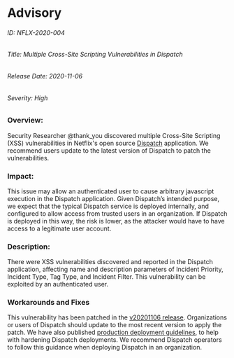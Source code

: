 # Advisory
###### ID: NFLX-2020-004

###### Title: Multiple Cross-Site Scripting Vulnerabilities in Dispatch

###### Release Date: 2020-11-06

###### Severity: High

### Overview:
Security Researcher @thank_you discovered multiple Cross-Site Scripting (XSS) vulnerabilities in Netflix's open source [Dispatch](https://github.com/Netflix/dispatch) application. We recommend users update to the latest version of Dispatch to patch the vulnerabilities.

### Impact:
This issue may allow an authenticated user to cause arbitrary javascript execution in the Dispatch application. Given Dispatch’s intended purpose, we expect that the typical Dispatch service is deployed internally, and configured to allow access from trusted users in an organization. If Dispatch is deployed in this way, the risk is lower, as the attacker would have to have access to a legitimate user account.

### Description:
There were XSS vulnerabilities discovered and reported in the Dispatch application, affecting name and description parameters of Incident Priority, Incident Type, Tag Type, and Incident Filter. This vulnerability can be exploited by an authenticated user.

### Workarounds and Fixes
This vulnerability has been patched in the [v20201106 release](https://github.com/Netflix/dispatch/releases/tag/v20201106). Organizations or users of Dispatch should update to the most recent version to apply the patch. We have also published [production deployment guidelines](https://hawkins.gitbook.io/dispatch/installation#going-to-production), to help with hardening Dispatch deployments. We recommend Dispatch operators to follow this guidance when deploying Dispatch in an organization.

